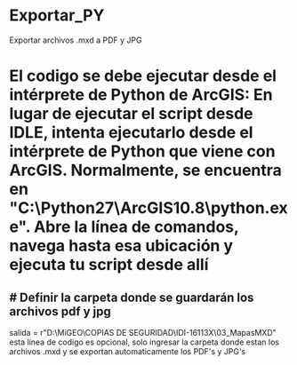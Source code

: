 # Exportar_PY
 Exportar archivos .mxd a PDF y JPG 


# El codigo se debe ejecutar desde el intérprete de Python de ArcGIS: En lugar de ejecutar el script desde IDLE, intenta ejecutarlo desde el intérprete de Python que viene con ArcGIS. Normalmente, se encuentra en "C:\Python27\ArcGIS10.8\python.exe". Abre la línea de comandos, navega hasta esa ubicación y ejecuta tu script desde allí


## # Definir la carpeta donde se guardarán los archivos pdf y jpg
salida = r"D:\MiGEO\COPIAS DE SEGURIDAD\IDI-16113X\03_MapasMXD" esta linea de codigo es opcional, solo ingresar la carpeta donde estan los archivos .mxd y se exportan automaticamente los PDF's y JPG's
